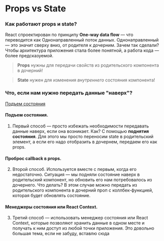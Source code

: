 # Props vs State

### Как работают props и state?

React спроектирован по принципу **One-way data flow** — что переводится как Однонаправленный поток данных. Однонаправленный — это значит сверху вниз, от родителя к дочерним. Зачем так сделали? Чтобы архитектура приложения стала более понятной, а работа кода — более предсказуемой.

> **Props** нужны для передачи свойств из родительского компонента в дочерний!

> **State** нужен для изменения _внутреннего_ состояния компонента!

### Что, если нам нужно передать данные "наверх"?

[Подъем состояния](./app/src/assets/122.png)

#### Подъем состояния.

1. Первый способ — просто избежать необходимости передавать данные наверх, если она возникает. Как? С помощью **поднятия состояния**.
   Для этого мы просто переносим state в родительский элемент, а если его надо отобразить в дочернем, передаем его как props.

#### Проброс callback в props.

2. Второй способ. Используется вместе с первым, когда его недостаточно. Ситуация — мы подняли состояние наверх в родительский компонент, но обновить его нам потребовалось из дочернего. Что делать? В этом случае можно передать из родительского компонента в дочерний проп с коллбек-функцией, которая будет обновлять состояние.

#### Менеджеры состояния или React Context.

3. Третий способ — использовать менеджер состояния или React Context, которые позволяют хранить данные в одном месте и получать к ним доступ из любой точки приложения. Это довольно большая тема, если не забуду, вставлю сюда
